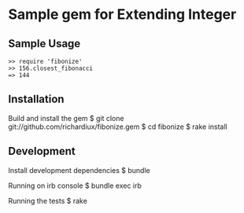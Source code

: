 Sample gem for Extending Integer
================================

Sample Usage
------------

    >> require 'fibonize'
    >> 156.closest_fibonacci
    => 144
    
Installation
------------

Build and install the gem
    $ git clone git://github.com/richardiux/fibonize.gem
    $ cd fibonize
    $ rake install
    
Development
--------------

Install development dependencies
    $ bundle

Running on irb console
    $ bundle exec irb

Running the tests
    $ rake